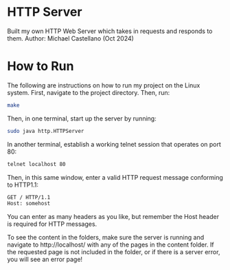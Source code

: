 # HTTP Server
Built my own HTTP Web Server which takes in requests and responds to them. Author: Michael Castellano (Oct 2024) 


# How to Run 
The following are instructions on how to run my project on the Linux system.
First, navigate to the project directory. Then, run:
```bash
make
```

Then, in one terminal, start up the server by running:
```bash
sudo java http.HTTPServer
```

In another terminal, establish a working telnet session that operates on port 80:
```bash
telnet localhost 80
```

Then, in this same window, enter a valid HTTP request message conforming to HTTP1.1:
```bash
GET / HTTP/1.1
Host: somehost
```
You can enter as many headers as you like, but remember the Host header is required for HTTP messages.

To see the content in the folders, make sure the server is running and navigate to http://localhost/ with any of the pages in the content folder.
If the requested page is not included in the folder, or if there is a server error, you will see an error page!
